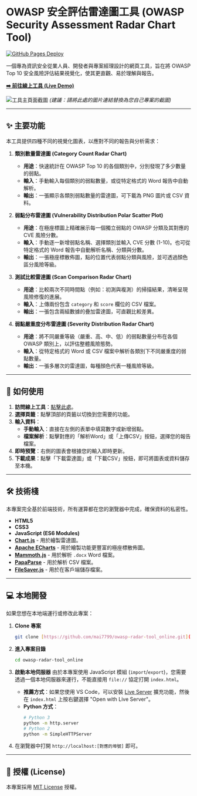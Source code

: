 # OWASP 安全評估雷達圖工具 (OWASP Security Assessment Radar Chart Tool)

[![GitHub Pages Deploy](https://img.shields.io/github/deployments/mai7799/owasp-radar-tool_online/production?label=Live%20Demo&logo=github)](https://mai7799.github.io/owasp-radar-tool_online/)

一個專為資訊安全從業人員、開發者與專案經理設計的網頁工具，旨在將 OWASP Top 10 安全風險評估結果視覺化，使其更直觀、易於理解與報告。

[**➡️ 前往線上工具 (Live Demo)**](https://mai7799.github.io/owasp-radar-tool_online/)

![工具主頁面截圖](https://i.imgur.com/your-screenshot-url.png)
*(建議：請將此處的圖片連結替換為您自己專案的截圖)*

---

## ✨ 主要功能

本工具提供四種不同的視覺化圖表，以應對不同的報告與分析需求：

1.  **類別數量雷達圖 (Category Count Radar Chart)**
    * **用途**：快速統計在 OWASP Top 10 的各個類別中，分別發現了多少數量的弱點。
    * **輸入**：手動輸入每個類別的弱點數量，或從特定格式的 Word 報告中自動解析。
    * **輸出**：一張顯示各類別弱點數量的雷達圖，可下載為 PNG 圖片或 CSV 資料。

2.  **弱點分布雷達圖 (Vulnerability Distribution Polar Scatter Plot)**
    * **用途**：在極座標圖上精確展示每一個獨立弱點的 OWASP 分類及其對應的 CVE 風險分數。
    * **輸入**：手動逐一新增弱點名稱、選擇類別並輸入 CVE 分數 (1-10)。也可從特定格式的 Word 報告中自動解析名稱、分類與分數。
    * **輸出**：一張極座標散佈圖，點的位置代表弱點分類與風險，並可透過顏色區分風險等級。

3.  **測試比較雷達圖 (Scan Comparison Radar Chart)**
    * **用途**：比較兩次不同時間點（例如：初測與複測）的掃描結果，清晰呈現風險修復的進展。
    * **輸入**：上傳兩份包含 `category` 和 `score` 欄位的 CSV 檔案。
    * **輸出**：一張包含兩組數據的疊加雷達圖，可直觀比較差異。

4.  **弱點嚴重度分布雷達圖 (Severity Distribution Radar Chart)**
    * **用途**：將不同嚴重等級（嚴重、高、中、低）的弱點數量分布在各個 OWASP 類別上，以評估整體風險態勢。
    * **輸入**：從特定格式的 Word 或 CSV 檔案中解析各類別下不同嚴重度的弱點數量。
    * **輸出**：一張多層次的雷達圖，每種顏色代表一種風險等級。

---

## 🚀 如何使用

1.  **訪問線上工具**：[點擊此處](https://mai7799.github.io/owasp-radar-tool_online/)。
2.  **選擇頁籤**：點擊頂部的頁籤以切換到您需要的功能。
3.  **輸入資料**：
    * **手動輸入**：直接在左側的表單中填寫數字或新增弱點。
    * **檔案解析**：點擊對應的「解析Word」或「上傳CSV」按鈕，選擇您的報告檔案。
4.  **即時預覽**：右側的圖表會根據您的輸入即時更新。
5.  **下載成果**：點擊「下載雷達圖」或「下載CSV」按鈕，即可將圖表或資料儲存至本機。

---

## 🛠️ 技術棧

本專案完全基於前端技術，所有運算都在您的瀏覽器中完成，確保資料的私密性。

* **HTML5**
* **CSS3**
* **JavaScript (ES6 Modules)**
* **[Chart.js](https://www.chartjs.org/)** - 用於繪製雷達圖。
* **[Apache ECharts](https://echarts.apache.org/)** - 用於繪製功能更豐富的極座標散佈圖。
* **[Mammoth.js](https://github.com/mwilliamson/mammoth.js)** - 用於解析 `.docx` Word 檔案。
* **[PapaParse](https://www.papaparse.com/)** - 用於解析 CSV 檔案。
* **[FileSaver.js](https://github.com/eligrey/FileSaver.js/)** - 用於在客戶端儲存檔案。

---

## 💻 本地開發

如果您想在本地端運行或修改此專案：

1.  **Clone 專案**
    ```bash
    git clone [https://github.com/mai7799/owasp-radar-tool_online.git](https://github.com/mai7799/owasp-radar-tool_online.git)
    ```

2.  **進入專案目錄**
    ```bash
    cd owasp-radar-tool_online
    ```

3.  **啟動本地伺服器**
    由於本專案使用 JavaScript 模組 (`import`/`export`)，您需要透過一個本地伺服器來運行，不能直接用 `file://` 協定打開 `index.html`。
    
    * **推薦方式**：如果您使用 VS Code，可以安裝 [Live Server](https://marketplace.visualstudio.com/items?itemName=ritwickdey.LiveServer) 擴充功能，然後在 `index.html` 上按右鍵選擇 "Open with Live Server"。
    * **Python 方式**：
        ```bash
        # Python 3
        python -m http.server
        # Python 2
        python -m SimpleHTTPServer
        ```
    
4.  在瀏覽器中打開 `http://localhost:[對應的埠號]` 即可。

---

## 📄 授權 (License)

本專案採用 [MIT License](LICENSE) 授權。
